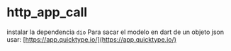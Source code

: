 # http_app_call

instalar la dependencia ``` dio ```
Para sacar el modelo en dart de un objeto json usar:
[https://app.quicktype.io/](https://app.quicktype.io/)
